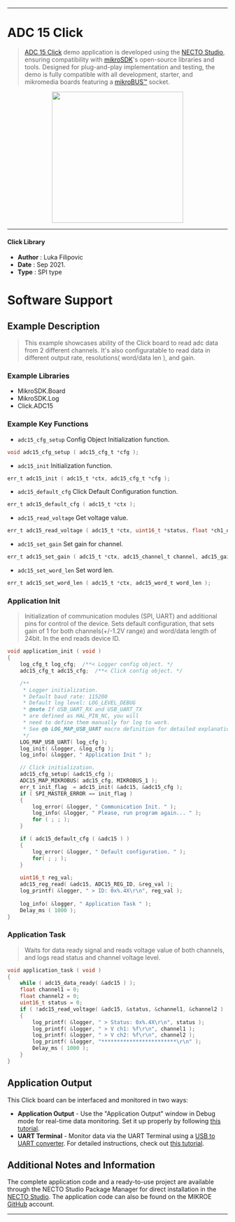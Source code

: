 
---
# ADC 15 Click

> [ADC 15 Click](https://www.mikroe.com/?pid_product=MIKROE-4890) demo application is developed using
the [NECTO Studio](https://www.mikroe.com/necto), ensuring compatibility with [mikroSDK](https://www.mikroe.com/mikrosdk)'s
open-source libraries and tools. Designed for plug-and-play implementation and testing, the demo is fully compatible with
all development, starter, and mikromedia boards featuring a [mikroBUS&trade;](https://www.mikroe.com/mikrobus) socket.

<p align="center">
  <img src="https://www.mikroe.com/?pid_product=MIKROE-4890&image=1" height=300px>
</p>

---

#### Click Library

- **Author**        : Luka Filipovic
- **Date**          : Sep 2021.
- **Type**          : SPI type

# Software Support

## Example Description

> This example showcases ability of the Click board to 
read adc data from 2 different channels. It's also configuratable
to read data in different output rate, resolutions( word/data len ),
and gain.

### Example Libraries

- MikroSDK.Board
- MikroSDK.Log
- Click.ADC15

### Example Key Functions

- `adc15_cfg_setup` Config Object Initialization function.
```c
void adc15_cfg_setup ( adc15_cfg_t *cfg );
```

- `adc15_init` Initialization function.
```c
err_t adc15_init ( adc15_t *ctx, adc15_cfg_t *cfg );
```

- `adc15_default_cfg` Click Default Configuration function.
```c
err_t adc15_default_cfg ( adc15_t *ctx );
```

- `adc15_read_voltage` Get voltage value.
```c
err_t adc15_read_voltage ( adc15_t *ctx, uint16_t *status, float *ch1_out, float *ch2_out );
```

- `adc15_set_gain` Set gain for channel.
```c
err_t adc15_set_gain ( adc15_t *ctx, adc15_channel_t channel, adc15_gain_t gain );
```

- `adc15_set_word_len` Set word len.
```c
err_t adc15_set_word_len ( adc15_t *ctx, adc15_word_t word_len );
```

### Application Init

> Initialization of communication modules (SPI, UART) and additional
pins for control of the device. Sets default configuration, that 
sets gain of 1 for both channels(+/-1.2V range) and word/data length
of 24bit. In the end reads device ID.

```c
void application_init ( void )
{
    log_cfg_t log_cfg;  /**< Logger config object. */
    adc15_cfg_t adc15_cfg;  /**< Click config object. */

    /** 
     * Logger initialization.
     * Default baud rate: 115200
     * Default log level: LOG_LEVEL_DEBUG
     * @note If USB_UART_RX and USB_UART_TX 
     * are defined as HAL_PIN_NC, you will 
     * need to define them manually for log to work. 
     * See @b LOG_MAP_USB_UART macro definition for detailed explanation.
     */
    LOG_MAP_USB_UART( log_cfg );
    log_init( &logger, &log_cfg );
    log_info( &logger, " Application Init " );

    // Click initialization.
    adc15_cfg_setup( &adc15_cfg );
    ADC15_MAP_MIKROBUS( adc15_cfg, MIKROBUS_1 );
    err_t init_flag  = adc15_init( &adc15, &adc15_cfg );
    if ( SPI_MASTER_ERROR == init_flag )
    {
        log_error( &logger, " Communication Init. " );
        log_info( &logger, " Please, run program again... " );
        for ( ; ; );
    } 

    if ( adc15_default_cfg ( &adc15 ) )
    {
        log_error( &logger, " Default configuration. " );
        for( ; ; );
    }
    
    uint16_t reg_val;
    adc15_reg_read( &adc15, ADC15_REG_ID, &reg_val );
    log_printf( &logger, " > ID: 0x%.4X\r\n", reg_val );
    
    log_info( &logger, " Application Task " );
    Delay_ms ( 1000 );
}
```

### Application Task

> Waits for data ready signal and reads voltage value of both channels,
and logs read status and channel voltage level.

```c
void application_task ( void )
{
    while ( adc15_data_ready( &adc15 ) );
    float channel1 = 0;
    float channel2 = 0;
    uint16_t status = 0;
    if ( !adc15_read_voltage( &adc15, &status, &channel1, &channel2 ) )
    {
        log_printf( &logger, " > Status: 0x%.4X\r\n", status );
        log_printf( &logger, " > V ch1: %f\r\n", channel1 );
        log_printf( &logger, " > V ch2: %f\r\n", channel2 );    
        log_printf( &logger, "************************\r\n" );
        Delay_ms ( 1000 );
    }
}
```

## Application Output

This Click board can be interfaced and monitored in two ways:
- **Application Output** - Use the "Application Output" window in Debug mode for real-time data monitoring.
Set it up properly by following [this tutorial](https://www.youtube.com/watch?v=ta5yyk1Woy4).
- **UART Terminal** - Monitor data via the UART Terminal using
a [USB to UART converter](https://www.mikroe.com/click/interface/usb?interface*=uart,uart). For detailed instructions,
check out [this tutorial](https://help.mikroe.com/necto/v2/Getting%20Started/Tools/UARTTerminalTool).

## Additional Notes and Information

The complete application code and a ready-to-use project are available through the NECTO Studio Package Manager for 
direct installation in the [NECTO Studio](https://www.mikroe.com/necto). The application code can also be found on
the MIKROE [GitHub](https://github.com/MikroElektronika/mikrosdk_click_v2) account.

---
